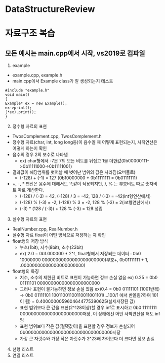 # DataStructureReview
# 자료구조 복습
## 모든 예시는 main.cpp에서 시작, vs2019로 컴파일
1. example
  * example.cpp, example.h
  * main.cpp에서 Example class가 잘 생성되는지 테스트
  ```
#include "example.h"
void main()
{
  Example* ex = new Example();
  ex->print();
  (*ex).print();
}
  ```
2. 정수형 자료의 표현
  * TwosComplement.cpp, TwosComplement.h
  * 정수형 자료(char, int, long long등)이 음수일 때 어떻게 표현되는지, 사칙연산은 어떻게 하는지 확인
  * 음수의 경우 2의 보수로 나타냄
    * ex) char형에서 -7은 7의 모든 비트를 뒤집고 1을 더한값(0b00000111->0b11111000->0b11111001)
  * 결과값이 해당범위를 벗어날 때 벗어난 범위의 값은 사라짐(오버플로)
    * (-128) + (-1) = 127 (0b10000000 + 0b11111111 = 0b01111111)
  * +, -, * 연산은 음수에 대해서도 똑같이 적용되지만, /, % 는 부호비트 따로 숫자비트 따로 계산한다.
    * (-128) / (-3) = 42, (-128) / 3 = -42, 128 / (-3) = -42(int형연산에서)
    * (-128) % (-3) = -2, (-128) % 3 = -2, 128 % (-3) = 2(int형연산에서)
    * (-3) * (128 / (-3)) + 128 % (-3) = 128 성립
3. 실수형 자료의 표현
  * RealNumber.cpp, RealNumber.h
  * 실수형 자료 float이 어떤 방식으로 저장하는 지 확인
  * float형의 저장 방식
    * 부호(1bit), 지수(8bit), 소수(23bit)
    * ex) 2.0 = 0b1.000000 * 2^1, float형에서 저장되는 데이터 : 0b0 10000000 00000000000000000000000(부호+, 0b01111111 + 1, .00000000000000000000000)
  * float형의 특징
    * 지수, 소수의 제한된 비트로 표현이 가능하면 정보 손실 없음 ex) 0.25 = 0b0 01111101 00000000000000000000000
    * 그러나 표현이 불가능하면 정보 손실 있음 ex)0.4 = 0b0 01111101 (1001반복) -> 0b0 01111101 10011001100110011001101(...100/1 에서 반올림?하여 101이 됨) = 0.4000000059604644775390625(실제저장된 값)
    * 표현 범위보다 큰 값을 표현(2^128이상)할 경우 inf로 표시하고 0b0 11111111 00000000000000000000000저장, 이 상태에선 어떤 사칙연산을 해도 inf임
    * 표현 범위보다 작은 값(절댓값이)을 표현할 경우 정보가 손실되어 0b00000000000000000000000000000000저장
    * 가장 큰 자릿수와 가장 작은 자릿수가 2^23배 차이보다 더 크다면 정보 손실
4. 선형 리스트
5. 연결 리스트
